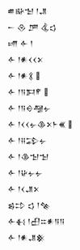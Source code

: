 <div class='block'>
<div class='line'>𒌑𒄫𒈠 𒁹𒂗</div>
<div class='line'>𒀸 𒊮 𒂆 𒆬𒌓</div>
<div class='line'>𒋬 𒅆 𒁹</div>
<div class='line'>𒅆 𒁹𒀭𒌋𒌋𒉽</div>
<div class='line'>𒅆 𒁹𒀭𒃽 </div>
<div class='line'>𒅆 𒁹𒀀𒁕𒇳 </div>
<div class='line'>𒅆 𒁹𒀀𒀪𒆷𒉡</div>
<div class='line'>𒅆 𒁹𒌋𒌋𒉡𒆠𒉽𒈨𒌍 </div>
<div class='line'>𒅆 𒁹𒍝𒁉𒉡</div>
<div class='line'>𒅆 𒁹𒆠𒈠𒈠</div>
<div class='line'>𒅆 𒁹𒄩𒉡𒉡</div>
<div class='line'>𒅆 𒁹𒌋𒂗𒉽</div>
<div class='line'>𒌗𒄞 𒌓 𒁹𒆚</div>
<div class='line'>𒅆𒈬 𒁹𒌷𒇹𒀭𒀀𒀀</div>
<div class='line'>𒅆 𒁹𒀭𒂗𒆜</div>
</div>